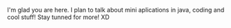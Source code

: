 

I'm glad you are here. I plan to talk about mini aplications in java, coding and cool stuff!
Stay tunned for more!
XD
